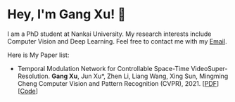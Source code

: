 # Hey, I'm Gang Xu! :cherries:

I am a PhD student at Nankai University. My research interests include Computer Vision and Deep Learning. Feel free to contact me with my [Email](gangxu@mail.nankai.edu.cn).

Here is My Paper list:
- Temporal Modulation Network for Controllable Space-Time VideoSuper-Resolution. **Gang Xu**, Jun Xu*, Zhen Li, Liang Wang, Xing Sun, Mingming Cheng
Computer Vision and Pattern Recognition (CVPR), 2021. [[PDF](https://www.baidu.com)][[Code](https://www.baidu.com)]
